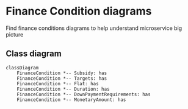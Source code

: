 # Finance Condition diagrams

Find finance conditions diagrams to help understand microservice big picture  

## Class diagram

```mermaid
classDiagram
    FinanceCondition *-- Subsidy: has
    FinanceCondition *-- Targets: has
    FinanceCondition *-- Flat: has
    FinanceCondition *-- Duration: has
    FinanceCondition *-- DownPaymentRequirements: has
    FinanceCondition *-- MonetaryAmount: has
    

```

